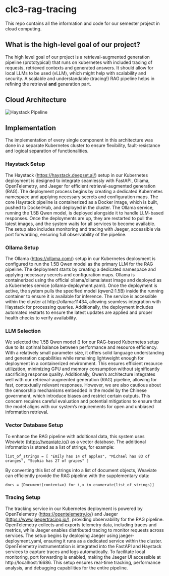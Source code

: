 # clc3-rag-tracing
This repo contains all the information and code for our semester project in cloud computing.

## What is the high-level goal of our project?
The high level goal of our project is a retrieval-augmented generation pipeline (prototypical) that runs on kubernetes with included tracing of requests, retrieved contexts and generated answers. It should allow for local LLMs to be used (vLLM), which might help with scalability and security. 
A scalable and understandable (tracing!) RAG pipeline helps in refining the retrieval **and** generation part. 

## Cloud Architecture
![Haystack Pipeline](https://github.com/user-attachments/assets/cf6e5b7f-f0c6-4bd6-ac79-82a8a82027ce)

## Implementation
The implementation of every single component in this architecture was done in a separate Kubernetes cluster to ensure flexibility, fault-resistance and logical separation of functionalities.

### Haystack Setup
The Haystack (https://haystack.deepset.ai/) setup in our Kubernetes deployment is designed to integrate seamlessly with FastAPI, Ollama, OpenTelemetry, and Jaeger for efficient retrieval-augmented generation (RAG). The deployment process begins by creating a dedicated Kubernetes namespace and applying necessary secrets and configuration maps. The core Haystack pipeline is containerized as a Docker image, which is built, pushed to DockerHub, and deployed in the cluster. The Ollama service, running the 1.5B Qwen model, is deployed alongside it to handle LLM-based responses. Once the deployments are up, they are restarted to pull the latest images, and the system waits for all services to become available. The setup also includes monitoring and tracing with Jaeger, accessible via port forwarding, ensuring full observability of the pipeline.

### Ollama Setup
The Ollama (https://ollama.com/) setup in our Kubernetes deployment is configured to run the 1.5B Qwen model as the primary LLM for the RAG pipeline. The deployment starts by creating a dedicated namespace and applying necessary secrets and configuration maps. Ollama is containerized using the official ollama/ollama:latest image and deployed as a Kubernetes service (ollama-deployment.yaml). Once the deployment is active, the system pulls the specified model (qwen2:1.5B) inside the running container to ensure it is available for inference. The service is accessible within the cluster at http://ollama:11434, allowing seamless integration with Haystack for processing queries. Additionally, the deployment includes automated restarts to ensure the latest updates are applied and proper health checks to verify availability.

### LLM Selection
We selected the 1.5B Qwen model () for our RAG-based Kubernetes setup due to its optimal balance between performance and resource efficiency. With a relatively small parameter size, it offers solid language understanding and generation capabilities while remaining lightweight enough for deployment in a containerized environment. This ensures efficient resource utilization, minimizing GPU and memory consumption without significantly sacrificing response quality. Additionally, Qwen’s architecture integrates well with our retrieval-augmented generation (RAG) pipeline, allowing for fast, contextually relevant responses. However, we are also cautious about the censorship mechanisms embedded in the model by the Chinese government, which introduce biases and restrict certain outputs. This concern requires careful evaluation and potential mitigations to ensure that the model aligns with our system’s requirements for open and unbiased information retrieval.

### Vector Database Setup
To enhance the RAG pipeline with additional data, this system uses Weaviate (https://weaviate.io/) as a vector database. The additional information is stored as a list of strings, for example:

`
list_of_strings = [
    "Emily has 14 of apples",
    "Michael has 83 of oranges",
    "Sophia has 27 of grapes"
]
`

By converting this list of strings into a list of document objects, Weaviate can efficiently provide the RAG pipeline with the supplementary data:

`
docs = [Document(content=x) for i,x in enumerate(list_of_strings)]
`

### Tracing Setup
The tracking service in our Kubernetes deployment is powered by OpenTelemetry (https://opentelemetry.io/) and Jaeger (https://www.jaegertracing.io/), providing observability for the RAG pipeline. OpenTelemetry collects and exports telemetry data, including traces and metrics, while Jaeger enables distributed tracing to monitor requests across services. The setup begins by deploying Jaeger using jaeger-deployment.yaml, ensuring it runs as a dedicated service within the cluster. OpenTelemetry instrumentation is integrated into the FastAPI and Haystack services to capture traces and logs automatically. To facilitate local monitoring, port forwarding is enabled, making the Jaeger UI accessible at http://localhost:16686. This setup ensures real-time tracking, performance analysis, and debugging capabilities for the entire pipeline.
